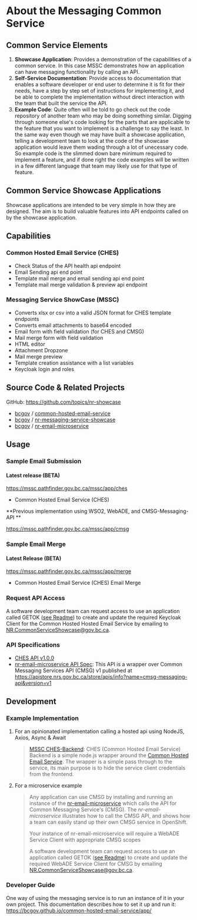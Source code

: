 # About the Messaging Common Service

## Common Service Elements

1. **Showcase Application**: Provides a demonstration of the capabilities of a common service. In this case MSSC demonstrates how an application can have messaging functionality by calling an API.
2. **Self-Service Documentation**: Provide access to documentation that enables a software developer or end user to determine it is fit for their needs, have a step by step set of instructions for implementing it, and be able to complete the implementation without direct interaction with the team that built the service the API.
3. **Example Code**: Quite often will be told to go check out the code repository of another team who may be doing something similar.  Digging through someone else's code looking for the parts that are applicable to the feature that you want to implement is a challenge to say the least.  In the same way even though we may have built a showcase application, telling a development team to look at the code of the showcase application would leave them wading through a lot of unecessary code.   So example code is the slimmed down bare minimum required to implement a feature, and if done right the code examples will be written in a few different language that team may likely use for that type of feature.

## Common Service Showcase Applications

Showcase applications are intended to be very simple in how they are designed. The aim is to build valuable features into API endpoints called on by the showcase application.

## Capabilities

### Common Hosted Email Service (CHES)

- Check Status of the API health api endpoint
- Email Sending api end point
- Template mail merge and email sending api end point
- Template mail merge validation & preview api endpoint

### Messaging Service ShowCase (MSSC)

- Converts xlsx or csv into a valid JSON format for CHES template endpoints
- Converts email attachments to base64 encoded
- Email form with field validation (for CHES and CMSG)
- Mail merge form with field validation
- HTML editor
- Attachment Dropzone
- Mail merge preview
- Template creation assistance with a list variables
- Keycloak login and roles

## Source Code & Related Projects

GitHub: <https://github.com/topics/nr-showcase>

- [bcgov](https://github.com/bcgov) / [common-hosted-email-service](https://github.com/bcgov/common-hosted-email-service)
- [bcgov](https://github.com/bcgov) / [nr-messaging-service-showcase](https://github.com/bcgov/nr-messaging-service-showcase)
- [bcgov](https://github.com/bcgov) / [nr-email-microservice](https://github.com/bcgov/nr-email-microservice)

## Usage

### Sample Email Submission

#### Latest release (BETA)

<https://mssc.pathfinder.gov.bc.ca/mssc/app/ches>

- Common Hosted Email Service (CHES)

**Previous implementation using WSO2, WebADE, and CMSG-Messaging-API **

<https://mssc.pathfinder.gov.bc.ca/mssc/app/cmsg>

### Sample Email Merge

#### Latest Release (BETA)

<https://mssc.pathfinder.gov.bc.ca/mssc/app/merge>

- Common Hosted Email Service (CHES) Email Merge

### Request API Access

A software development team can request access to use an application called GETOK ([see Readme](https://github.com/bcgov/nr-get-token)) to create and update the required Keycloak Client for the Common Hosted Hosted Email Service by emailing   to [NR.CommonServiceShowcase@gov.bc.ca](mailto:NR.CommonServiceShowcase@gov.bc.ca?subject=CHES%20Access%20Request).

### API Specifications

- [CHES API v1.0.0](https://ches-master-9f0fbe-prod.pathfinder.gov.bc.ca/api/v1/docs)
- [nr-email-microservice API Spec](https://github.com/bcgov/nr-email-microservice/blob/master/api/msgService/v1.api-spec.yaml): This API is a wrapper over Common Messaging Services API (CMSG) v1 published at <https://apistore.nrs.gov.bc.ca/store/apis/info?name=cmsg-messaging-api&version=v1>

## Development

### Example Implementation

1. For an opinionated implementation calling a hosted api using NodeJS, Axios, Async & Await

   > [MSSC CHES-Backend](https://raw.githubusercontent.com/bcgov/nr-messaging-service-showcase/master/ches-backend/chesService/chesService.js): CHES (Common Hosted Email Service) Backend is a simple node.js wrapper around the [Common Hosted Email Service](https://github.com/bcgov/common-hosted-email-service.git). The wrapper is a simple pass through to the service, its main purpose is to hide the service client credentials from the frontend.

2. For a microservice example

   > Any application can use CMSG by installing and running an instance of the [nr-email-microservice](https://github.com/bcgov/nr-email-microservice) which calls the API for Common Messaging Service's (CMSG). The *nr-email-microservice* illustrates how to call the CMSG API, and shows how a team can easily stand up their own CMSG service in OpenShift.
   >
   > Your instance of nr-email-microservice will require a WebADE Service Client with appropriate CMSG scopes
   >
   > A software development team can request access to use an application called GETOK ([see Readme](https://github.com/bcgov/nr-get-token)) to create and update the required WebADE Service Client for CMSG by emailing NR.CommonServiceShowcase@gov.bc.ca.

### Developer Guide

One way of using the messaging service is to run an instance of it in your own project. This documentation describes how to set it up and run it:  <https://bcgov.github.io/common-hosted-email-service/app/>
